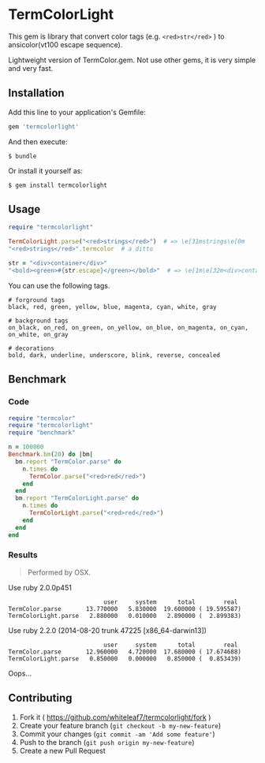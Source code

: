 # TermColorLight

This gem is library that convert color tags (e.g. `<red>str</red>` ) to
ansicolor(vt100 escape sequence).

Lightweight version of TermColor.gem.
Not use other gems, it is very simple and very fast.

## Installation

Add this line to your application's Gemfile:

```ruby
gem 'termcolorlight'
```

And then execute:

    $ bundle

Or install it yourself as:

    $ gem install termcolorlight

## Usage

```ruby
require "termcolorlight"

TermColorLight.parse("<red>strings</red>")  # => \e[31mstrings\e[0m
"<red>strings</red>".termcolor  # a ditto

str = "<div>container</div>"
"<bold><green>#{str.escape}</green></bold>"  # => \e[1m\e[32m<div>container</div>\e[0m\e[1m\e[0m
```

You can use the following tags.

```
# forground tags
black, red, green, yellow, blue, magenta, cyan, white, gray

# background tags
on_black, on_red, on_green, on_yellow, on_blue, on_magenta, on_cyan, on_white, on_gray

# decorations
bold, dark, underline, underscore, blink, reverse, concealed
```

## Benchmark

### Code

```ruby
require "termcolor"
require "termcolorlight"
require "benchmark"

n = 100000
Benchmark.bm(20) do |bm|
  bm.report "TermColor.parse" do
    n.times do
      TermColor.parse("<red>red</red>")
    end
  end
  bm.report "TermColorLight.parse" do
    n.times do
      TermColorLight.parse("<red>red</red>")
    end
  end
end
```

### Results

> Performed by OSX. 

Use ruby 2.0.0p451

```
                           user     system      total        real
TermColor.parse       13.770000   5.830000  19.600000 ( 19.595587)
TermColorLight.parse   2.880000   0.010000   2.890000 (  2.899383)
```

Use ruby 2.2.0 (2014-08-20 trunk 47225 [x86_64-darwin13])

```
                           user     system      total        real
TermColor.parse       12.960000   4.720000  17.680000 ( 17.674688)
TermColorLight.parse   0.850000   0.000000   0.850000 (  0.853439)
```

Oops...

## Contributing

1. Fork it ( https://github.com/whiteleaf7/termcolorlight/fork )
2. Create your feature branch (`git checkout -b my-new-feature`)
3. Commit your changes (`git commit -am 'Add some feature'`)
4. Push to the branch (`git push origin my-new-feature`)
5. Create a new Pull Request
